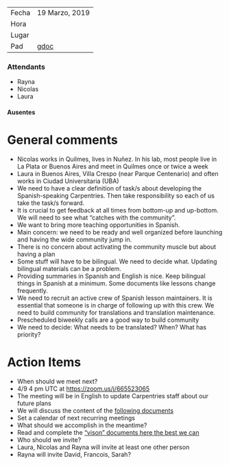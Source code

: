   
|||
|--|--|
| Fecha | 19 Marzo, 2019                                                                               |
| Hora  |                                                                                              |
| Lugar |                                                                                              |
| Pad   | [gdoc](https://docs.google.com/document/d/1zjv2ziKgSWZ7rXdgRkDhI0s3orkvUshCeNSLWnCFURo/edit) |

### Attendants

- Rayna
- Nicolas
- Laura

#### Ausentes


# General comments

* Nicolas works in Quilmes, lives in Nuñez. In his lab, most people live in La
  Plata or Buenos Aires and meet in Quilmes once or twice a week
* Laura in Buenos Aires, Villa Crespo (near Parque Centenario) and often works
  in Ciudad Universitaria (UBA)
* We need to have a clear definition of task/s about developing the
  Spanish-speaking Carpentries. Then take responsibility so each of us take the
  task/s forward.
* It is crucial to get feedback at all times from bottom-up and up-bottom. We
  will need to see what “catches with the community”.
* We want to bring more teaching opportunities in Spanish.
* Main concern: we need to be ready and well organized before launching and
  having the wide community jump in.
* There is no concern about activating the community muscle but about having a plan
* Some stuff will have to be bilingual. We need to decide what. Updating
  bilingual materials can be a problem.
* Providing summaries in Spanish and English is nice. Keep bilingual things in
  Spanish at a minimum. Some documents like lessons change frequently.
* We need to recruit an active crew of Spanish lesson maintainers. It is
  essential that someone is in charge of following up with this crew. We need to
  build community for translations and translation maintenance.
* Prescheduled biweekly calls are a good way to build community
* We need to decide: What needs to be translated? When? What has priority?

# Action Items

* When should we meet next? 
 * 4/9 4 pm UTC at https://zoom.us/j/665523065
 * The meeting will be in English to update Carpentries staff about our future plans
 * We will discuss the content of the [following documents](https://drive.google.com/drive/folders/18qBf6gvdz639AWyDSJP9tZnhoMdDJrsI)
 * Set a calendar of next recurring meetings
* What should we accomplish in the meantime?
 * Read and complete the [“vison” documents here the best we can](https://drive.google.com/drive/folders/18qBf6gvdz639AWyDSJP9tZnhoMdDJrsI)
* Who should we invite? 
 * Laura, Nicolas and Rayna will invite at least one other person
 * Rayna will invite David, Francois, Sarah?
